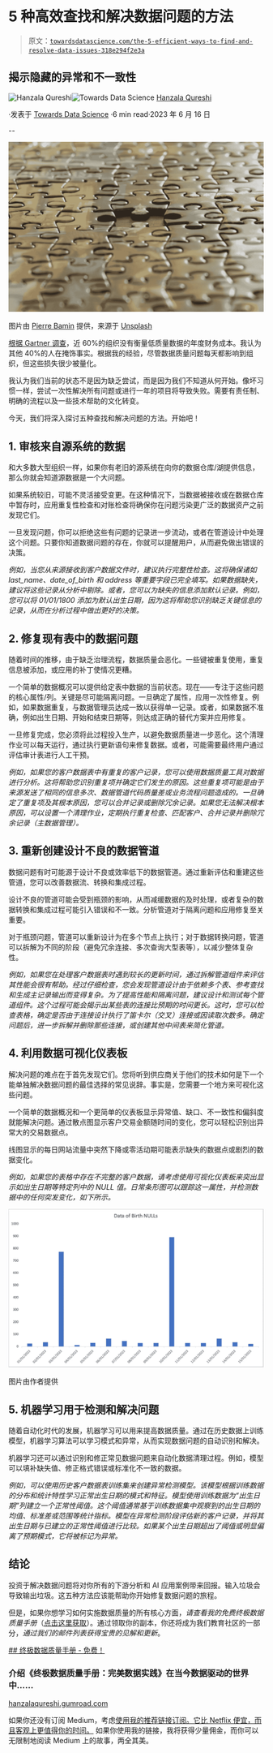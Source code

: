 # 5 种高效查找和解决数据问题的方法

> 原文：[`towardsdatascience.com/the-5-efficient-ways-to-find-and-resolve-data-issues-318e294f2e3a`](https://towardsdatascience.com/the-5-efficient-ways-to-find-and-resolve-data-issues-318e294f2e3a)

## 揭示隐藏的异常和不一致性

[](https://hanzalaqureshi.medium.com/?source=post_page-----318e294f2e3a--------------------------------)![Hanzala Qureshi](https://hanzalaqureshi.medium.com/?source=post_page-----318e294f2e3a--------------------------------)[](https://towardsdatascience.com/?source=post_page-----318e294f2e3a--------------------------------)![Towards Data Science](https://towardsdatascience.com/?source=post_page-----318e294f2e3a--------------------------------) [Hanzala Qureshi](https://hanzalaqureshi.medium.com/?source=post_page-----318e294f2e3a--------------------------------)

·发表于 [Towards Data Science](https://towardsdatascience.com/?source=post_page-----318e294f2e3a--------------------------------) ·6 min read·2023 年 6 月 16 日

--

![](img/c11217931ff507b1132644369faf2ab2.png)

图片由 [Pierre Bamin](https://unsplash.com/@bamin?utm_source=medium&utm_medium=referral) 提供，来源于 [Unsplash](https://unsplash.com/?utm_source=medium&utm_medium=referral)

[根据 Gartner 调查](https://www.gartner.com/smarterwithgartner/how-to-stop-data-quality-undermining-your-business)，近 60%的组织没有衡量低质量数据的年度财务成本。我认为其他 40%的人在掩饰事实。根据我的经验，尽管数据质量问题每天都影响到组织，但这些损失很少被量化。

我认为我们当前的状态不是因为缺乏尝试，而是因为我们不知道从何开始。像坏习惯一样，尝试一次性解决所有问题或进行一年的项目将导致失败。需要有责任制、明确的流程以及一些技术帮助的文化转变。

今天，我们将深入探讨五种查找和解决问题的方法。开始吧！

## 1\. 审核来自源系统的数据

和大多数大型组织一样，如果你有老旧的源系统在向你的数据仓库/湖提供信息，那么你就会知道源数据是一个大问题。

如果系统较旧，可能不灵活接受变更。在这种情况下，当数据被接收或在数据仓库中暂存时，应用重复性检查和对账检查将确保你在问题污染更广泛的数据资产之前发现它们。

一旦发现问题，你可以拒绝这些有问题的记录进一步流动，或者在管道设计中处理这个问题。只要你知道数据问题的存在，你就可以提醒用户，从而避免做出错误的决策。

*例如，当您从来源接收到客户数据文件时，建议执行完整性检查。这将确保诸如 last_name、date_of_birth 和 address 等重要字段已完全填写。如果数据缺失，建议将这些记录从分析中剔除。或者，您可以为缺失的信息添加默认记录。例如，您可以将 01/01/1800 添加为默认出生日期，因为这将帮助您识别缺乏关键信息的记录，从而在分析过程中做出更好的决策。*

## 2\. 修复现有表中的数据问题

随着时间的推移，由于缺乏治理流程，数据质量会恶化。一些键被重复使用，重复信息被添加，或应用的补丁使情况更糟。

一个简单的数据概况可以提供给定表中数据的当前状态。现在——专注于这些问题的核心属性/列。关键是尽可能隔离问题。一旦确定了属性，应用一次性修复。例如，如果数据重复，与数据管理员达成一致以获得单一记录。或者，如果数据不准确，例如出生日期、开始和结束日期等，则达成正确的替代方案并应用修复。

一旦修复完成，您必须将此过程投入生产，以避免数据质量进一步恶化。这个清理作业可以每天运行，通过执行更新语句来修复数据。或者，可能需要最终用户通过评估审计表进行人工干预。

*例如，如果您的客户数据表中有重复的客户记录，您可以使用数据质量工具对数据进行分析。这将帮助您识别重复项并确定它们发生的原因。这些重复项可能是由于来源发送了相同的信息多次、数据管道代码质量差或业务流程问题造成的。一旦确定了重复项及其根本原因，您可以合并记录或删除冗余记录。如果您无法解决根本原因，可以设置一个清理作业，定期执行重复检查、匹配客户、合并记录并删除冗余记录（主数据管理）。*

## 3\. 重新创建设计不良的数据管道

数据问题有时可能源于设计不良或效率低下的数据管道。通过重新评估和重建这些管道，您可以改善数据流、转换和集成过程。

设计不良的管道可能会受到瓶颈的影响，从而减缓数据的及时处理，或者复杂的数据转换和集成过程可能引入错误和不一致。分析管道对于隔离问题和应用修复至关重要。

对于瓶颈问题，管道可以重新设计为在多个节点上执行；对于数据转换问题，管道可以拆解为不同的阶段（避免冗余连接、多次查询大型表等），以减少整体复杂性。

*例如，如果您在处理客户数据表时遇到较长的更新时间，通过拆解管道组件来评估其性能会很有帮助。经过仔细检查，您会发现管道设计由于依赖多个表、参考查找和生成主记录输出而变得复杂。为了提高性能和隔离问题，建议设计和测试每个管道组件。这个过程可能会揭示出某些表的连接比预期的时间更长。这时，您可以检查表格，确定是否由于连接设计执行了笛卡尔（交叉）连接或因读取次数多。确定问题后，进一步拆解并删除那些连接，或创建其他中间表来简化管道。*

## 4. 利用数据可视化仪表板

解决问题的难点在于首先发现它们。您将听到供应商关于他们的技术如何是下一个能单独解决数据问题的最佳选择的常见说辞。事实是，您需要一个地方来可视化这些问题。

一个简单的数据概况和一个更简单的仪表板显示异常值、缺口、不一致性和偏斜度就能解决问题。通过散点图显示客户交易金额随时间的变化，您可以轻松识别出异常大的交易数据点。

线图显示的每日网站流量中突然下降或零活动期可能表示缺失的数据点或剧烈的数据变化。

*例如，如果您的表格中存在不完整的客户数据，请考虑使用可视化仪表板来突出显示如出生日期等特定列中的 NULL 值。日常条形图可以跟踪这一属性，并检测数据中的任何突发变化，如下所示。*

![](img/9c9eb827c1ac161b466c530db7c802c0.png)

图片由作者提供

## 5. 机器学习用于检测和解决问题

随着自动化时代的发展，机器学习可以用来提高数据质量。通过在历史数据上训练模型，机器学习算法可以学习模式和异常，从而实现数据问题的自动识别和解决。

机器学习还可以通过识别和修正常见数据问题来自动化数据清理过程。例如，模型可以填补缺失值、修正格式错误或标准化不一致的数据。

*例如，可以使用历史客户数据表训练集来创建异常检测模型。该模型根据训练数据的分布和统计特性学习正常出生日期的模式和特征。模型使用训练数据为“出生日期”列建立一个正常性阈值。这个阈值通常基于训练数据集中观察到的出生日期的均值、标准差或范围等统计指标。模型在异常检测阶段评估新的客户记录，并将其出生日期与已建立的正常性阈值进行比较。如果某个出生日期超出了阈值或明显偏离了预期模式，它将被标记为异常。*

## 结论

投资于解决数据问题将对你所有的下游分析和 AI 应用案例带来回报。输入垃圾会导致输出垃圾。这五种方法应该能帮助你开始修复数据问题的旅程。

但是，如果你想学习如何实施数据质量的所有核心方面，*请查看我的免费终极数据质量手册*（[点击这里获取](http://hanzalaqureshi.gumroad.com/l/cfijx)）。通过领取你的副本，你还将成为我们教育社区的一部分，*通过我们的邮件列表获得宝贵的见解和更新*。

[## 终极数据质量手册 - 免费！](https://hanzalaqureshi.gumroad.com/l/cfijx?layout=profile&source=post_page-----318e294f2e3a--------------------------------)

### 介绍《终极数据质量手册：完美数据实践》在当今数据驱动的世界中……

[hanzalaqureshi.gumroad.com](https://hanzalaqureshi.gumroad.com/l/cfijx?layout=profile&source=post_page-----318e294f2e3a--------------------------------)

如果你还没有订阅 Medium，考虑[使用我的推荐链接订阅。它比 Netflix 便宜，而且客观上更值得你的时间。](https://hanzalaqureshi.medium.com/membership) 如果你使用我的链接，我将获得少量佣金，而你可以无限制地阅读 Medium 上的故事，两全其美。
